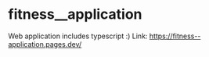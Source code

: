 # fitness__application
Web application includes typescript :)
Link: https://fitness--application.pages.dev/
